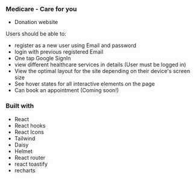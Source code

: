 ### Medicare - Care for you
- Donation website

Users should be able to:
- register as a new user using Email and password
- login with previous registered Email
- One tap Google SignIn
- view different healthcare services in details (User must be logged in)
- View the optimal layout for the site depending on their device's screen size
- See hover states for all interactive elements on the page
- Can book an appointment (Coming soon!)

### Built with

- React
- React hooks
- React Icons
- Tailwind
- Daisy
- Helmet
- React router
- react toastify
- recharts
